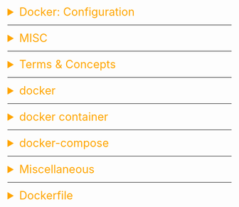 <details><summary style="font-size:25px;color:Orange;text-align:left">Docker: Configuration</summary>

-   ![Expose Docker REST API](../assets/docker/enable_docker_restapi.png)
-   **Docker Daemon**:
-   **Docker Socket**(`/var/run/docker.sock`):
-   **Docker CLI**:

-   `$ ps -ef | grep docker`

-   **Expose/Enable Docker REST API at port `4243`**:

    -   Open docker service file (`/lib/systemd/system/docker.service`). Search for `ExecStart` and replace that line as following.

        -   `$ sudo vim /lib/systemd/system/docker.service`

            -   Replace `ExecStart=/usr/bin/dockerd -H fd:// --containerd=/run/containerd/containerd.sock` line by `ExecStart=/usr/bin/dockerd -H tcp://0.0.0.0:4243 -H unix:///var/run/docker.sock`
                -   `-H tcp://0.0.0.0:4243`:
                    -   `-H`: Defines a host or socket on which the Docker daemon listens for API requests.
                    -   `tcp://0.0.0.0:4243`:
                        -   Protocol: `tcp` means the Docker daemon will listen on the TCP protocol.
                        -   `0.0.0.0`: Indicates that the daemon will accept connections from all IP addresses on the server (not restricted to localhost).
                        -   Port `4243`: The port on which the Docker API will be exposed.
                    -   Purpose:
                        -   Enables remote management of the Docker daemon via the Docker Remote API.
                        -   This can be used for Docker CLI commands, custom applications, or orchestration tools like Kubernetes or Docker Swarm.

    -   `$ sudo systemctl daemon-reload`
    -   `$ sudo service docker restart`

    -   `$ curl http://localhost:4243/version` -> Varify that you'r able to access Docker Host at Port#4243 from Docker Host Machine.
    -   `$ curl ec2-3-224-245-94.compute-1.amazonaws.com:4243/version` -> Varify that you'r able to access Docker Host at Port#4243 from a remote machine.

</details>

---

<details><summary style="font-size:25px;color:Orange;text-align:left">MISC</summary>

### Tutorials:

-   [Complete Docker Course](https://www.youtube.com/watch?v=RqTEHSBrYFw)
-   [Nana: Docker Tutorial for Beginners [FULL COURSE in 3 Hours]](https://www.youtube.com/watch?v=3c-iBn73dDE&t=21s)
-   [Learn Docker - DevOps with Node.js & Express](https://www.youtube.com/watch?v=9zUHg7xjIqQ&list=PLWKjhJtqVAbkzvvpY12KkfiIGso9A_Ixs&index=8)
-   [Docker and Kubernetes Complete Tutorial](https://www.youtube.com/playlist?list=PL0hSJrxggIQoKLETBSmgbbvE4FO_eEgoB)
-   [Dockerfile Components](https://github.com/wsargent/docker-cheat-sheet#dockerfile)
-   [Docker Commands Cheat Sheet](https://buddy.works/tutorials/docker-commands-cheat-sheet#docker-container-commands)
-   [Docker Cheat Sheet](https://intellipaat.com/blog/tutorial/devops-tutorial/docker-cheat-sheet/)
-   [The Docker Handbook – 2021 Edition](https://www.freecodecamp.org/news/the-docker-handbook/)

    -   [the-docker-handbook](https://github.com/fhsinchy/the-docker-handbook)

-   [unix:///var/run/docker.sock](https://www.youtube.com/watch?v=FcZ1Dh3X5JQ)

-   [Linux: Install Docker Engine](https://docs.docker.com/engine/install/ubuntu/)

    -   [How to use Docker on CentOS 7](https://www.digitalocean.com/community/tutorials/how-to-install-and-use-docker-on-centos-7)
    -   [Install using the repository](https://docs.docker.com/engine/install/ubuntu/#install-using-the-repository)
    -   [Install using the convenience script](https://docs.docker.com/engine/install/ubuntu/#install-using-the-convenience-script)
    -   [Container Dev: Develop from anywhere with Visual Studio Code](https://www.youtube.com/watch?v=CYObXaSjj78)

-   The Docker daemon is located at `unix:///var/run/docker.sock` on Linux server
-   `$ sudo systemctl status docker` → Check whether Docker is running or not on Linux machine.

-   `$ docker --version`
-   `$ docker version`
-   `$ docker-compose --version`
-   `$ ls /var/lib/docker/`
    -   `/aufs`
    -   `/containers`
    -   `/image`
    -   `/volumes`
-   `$ docker info`
-   `$ sudo service docker status`
-   `$ systemctl is-active docker`
-   `$ sudo vim /lib/systemd/system/docker.service`
-   `$ sudo systemclt daemon-reload`
-   `$ sudo service docker restart`

### Docker on Mac OS

-   How to start Docke App from terminal on `MacOS` ONLY?
    -   `$ open -a Docker`
-   How to stop Docke App from terminal on `MacOS` ONLY?

    1.  `$ ps aux | grep Docker`
    2.  `$ kil PIP`

-   `~/Library/Containers/com.docker.docker/`: This is the base directory for Docker Desktop data on macOS. It contains configurations and other data for Docker Desktop.
-   `Data/vms/0/`: Within the Data/vms/0/ directory, Docker stores the data for the virtual machine that runs the Docker engine, including containers, images, volumes, and other data.

-   [Linux: Install Docker Engine]()

    -   `/home/airflow/.local/lib/python3.7/site-packages/airflow/example_dags/`
        -   Location of example dags in container
    -   Docker Desktop for macOS uses a lightweight Linux VM to run the Docker engine, so the actual location of Docker volumes on your Mac is within this VM. However, you can access the files stored in Docker volumes from the host machine using a specific mount path.

-   Uninstall Docker Desktop:

    -   Open Docker Desktop.
    -   Go to the Docker menu in the status bar and select Preferences.
    -   Under the Reset tab, click Uninstall.

-   Remove Docker-related files:

```sh
uninstall_docker_on_mac(){

    # Remove Docker configuration and data files
    rm -rf ~/Library/Containers/com.docker.docker
    rm -rf ~/Library/Group\ Containers/group.com.docker
    rm -rf ~/Library/Logs/Docker\ Desktop
    rm -rf ~/Library/Preferences/com.docker.docker.plist
    rm -rf ~/Library/Saved\ Application\ State/com.electron.docker-frontend.savedState
    rm -rf ~/Library/Application\ Support/Docker\ Desktop
    rm -rf ~/Library/Logs/Docker\ Desktop

    # Remove Docker-related files in /usr/local/bin
    sudo rm -f /usr/local/bin/docker
    sudo rm -f /usr/local/bin/docker-compose
    sudo rm -f /usr/local/bin/docker-credential-osxkeychain
    sudo rm -f /usr/local/bin/docker-machine

    # Remove Docker directories
    sudo rm -rf /var/lib/docker
    sudo rm -rf /var/run/docker.sock

    # 4. Remove Virtual Machine files
    rm -rf ~/Library/Containers/com.docker.docker/Data/vms

    # Remove Docker-related plists
    sudo rm -f ~/Library/LaunchAgents/com.docker.helper.plist
    sudo rm -f /Library/LaunchDaemons/com.docker.vmnetd.plist
    sudo rm -f /Library/PrivilegedHelperTools/com.docker.vmnetd
}
```

</details>

---

<details><summary style="font-size:25px;color:Orange;text-align:left">Terms & Concepts</summary>

-   [Glossary](https://docs.docker.com/glossary/)

-   `Docker`: Docker is an open-source platform that enables developers to automate the deployment and management of applications within lightweight, isolated containers. It provides an efficient and consistent way to package software, its dependencies, and configurations into a portable unit called a container.
-   `Container`: A container is a lightweight, standalone, and executable package that includes everything needed to run an application, including the code, runtime, system tools, libraries, and settings. Containers offer isolation and portability, enabling applications to run consistently across different environments.
-   `Image`: An image is a read-only template or snapshot of a container. It contains the application's code, runtime, system tools, libraries, and dependencies. Images are used to create and run containers. They can be built from a Dockerfile or pulled from a registry, such as Docker Hub.
-   `Dockerfile`: A Dockerfile is a text file that contains instructions to build a Docker image. It specifies the base image, the application code, runtime configurations, dependencies, and other settings required to create a containerized application. Dockerfiles follow a specific syntax and can be version-controlled alongside the application code.
-   `Registry`: A registry is a repository for storing and sharing Docker images. Docker Hub is the default public registry provided by Docker, where users can find and share pre-built images. Private registries can also be set up to store custom images within an organization's infrastructure.
-   `Containerization`: Containerization is the process of encapsulating an application and its dependencies within a container. It provides a lightweight and portable alternative to traditional virtualization, allowing applications to run consistently across different environments without worrying about compatibility issues.
-   `docker-compose`: Docker Compose is a tool for defining and running multi-container Docker applications. It uses a YAML file (docker-compose.yml) to specify the services, networks, and volumes required for an application. Docker Compose simplifies the orchestration of complex applications composed of multiple interconnected containers.
-   `Orchestration`: Orchestration refers to the management and coordination of multiple containers within a distributed application or infrastructure. Docker Swarm and Kubernetes are popular container orchestration platforms that automate container deployment, scaling, load balancing, service discovery, and fault tolerance.
-   `Service`: In Docker Swarm or Kubernetes, a service is a logical abstraction that represents a running instance of an application or microservice. It encapsulates a group of containers and provides a consistent endpoint for accessing the application, load balancing traffic, and enabling scalability.
-   `Volume`: A volume is a persistent storage mechanism in Docker that allows data to be shared and preserved between containers and the host machine. Volumes provide a way to manage and persist application data separately from the container's lifecycle, ensuring data integrity and persistence even if the container is stopped or removed.

    ```yml
    version: "3"

    services:
    webapp:
        image: nginx
        volumes:
            - ./host-data:/usr/share/nginx/html # Volume Mounts
            - /path/on/host:/path/in/container # Volume Mounts
            - named-volume:/container/mount/point

    volumes:
        named-volume:
    ```

    -   `Named Volumes`:

        -   Named volumes are a type of Docker volume that is created and managed by Docker itself.
        -   They provide a way to persist data independently of the host machine's file system.
        -   Named volumes are identified by a user-defined name and can be shared and accessed by multiple containers.
        -   Docker manages the lifecycle of named volumes, ensuring data integrity and allowing for easy backup, restoration, and migration.
        -   Named volumes are typically defined in the Docker Compose file or with the `docker volume create` command and then mounted into containers using the `--mount` or `-v` flag.

    -   `Volumes Mounts`:

        -   Volume mounts, also known as bind mounts, involve mounting a specific directory or file from the host machine directly into the container.
        -   With volume mounts, the data is stored on the host machine's file system and is shared with the container.
        -   Any changes made to the mounted directory or file in the container are immediately reflected on the host machine and vice versa.
        -   Volume mounts provide flexibility, as they allow you to work directly with the host machine's file system and leverage existing files or directories.
        -   Volume mounts are typically specified in the Docker run command or in the Docker Compose file using the `<absolut_host_path>:<container_path>` syntax.

        -   `Bind Mounts`: allows you to mount a host file or directory into a container. The host file or directory is mounted directly into the container's file system and changes made to the mounted file or directory are reflected in both the host and container file systems.

            -   Bind mounts are a specific type of volume mount that map a host file or directory to a container.
            -   Bind mounts are specified in the Docker run command or in the Docker Compose file using the `<host_path>:<container_path>:<options>` syntax, where `<options>` can include read-only mode, consistency settings, or other mount options.

    -   `Anonymous Volumes`: are created automatically when a container is created with the `--mount` or `-v` flag, without specifying a named volume. Anonymous volumes are not managed by Docker and their contents are lost when the container is deleted. Anonymous volumes are useful for testing and debugging, but not recommended for production use.
    -   In summary, named volumes are a better choice for production use, as they provide a way to manage and persist data, while anonymous volumes are useful for testing and debugging, but should not be used for production data.

-   `Networking`: Docker provides networking capabilities to enable communication between containers and other services. Docker creates a default bridge network for containers to communicate with each other. Additionally, Docker supports custom networks to isolate containers, attach containers to specific networks, and define network-level policies. Docker provides a flexible networking model that allows you to connect containers in various ways. Here are key concepts related to Docker networks:

    -   **Default Bridge Network**:

        -   When Docker is installed, it creates a default bridge network named bridge.
        -   Containers connected to the bridge network can communicate with each other, but by default, they are isolated from the host and other networks.

    -   **User-Defined Bridge Networks**:

        -   Docker allows you to create user-defined bridge networks.
        -   Containers connected to the same user-defined bridge network can communicate with each other, and they can also communicate with containers on the default bridge network.
        -   User-defined bridge networks provide better isolation and can be customized for specific applications.
        -   `$ docker network create mynetwork`

    -   **Host Network**:

        -   Containers can be connected to the host network, bypassing the network isolation provided by Docker.
        -   Containers on the host network share the network namespace with the host machine and can access services running on the host directly.
        -   `$ docker run --network host myimage`

    -   **Overlay Network**:

        -   Docker supports overlay networks for connecting containers across multiple Docker hosts.
        -   This is particularly useful in a swarm mode where you have multiple Docker hosts in a cluster.
        -   Overlay networks use the VXLAN protocol for communication between nodes.
        -   `$ docker network create --driver overlay myoverlay`

    -   **Macvlan Network**:

        -   Macvlan allows containers to have their own MAC address and appear as physical devices on the network.
        -   This can be useful when you want containers to be directly reachable on the network.
        -   `$ docker network create --driver macvlan --subnet=192.168.1.0/24 --gateway=192.168.1.1 -o parent=eth0 mymacvlan`

    -   **Network Inspection and Troubleshooting**:

        -   You can inspect a network to view its details, including connected containers.
        -   `$ docker network inspect mynetwork`
        -   Troubleshooting network issues can involve checking container IP addresses, DNS configuration, and ensuring proper connectivity between containers.

-   `Attach Mode`: In the attached mode, Docker can start the process in the container and attach the console to the process’s standard input, standard output, and standard error.When you run a `docker run` command, it runs in the foreground or in an attached mode, meaning you will be attached to the console or the standard out of the Docker container. And you will see the output of the web service on your screen. You won't be able to do anything else on this console other than view the output until this Docker container stops. It won't respond to your inputs. press the `ctrl+c` combination to stop the container and the application hosted on the container exits and you get back to your prompt.
-   `Detach Mode`: Detach mode started by the option `--detach` or `–d` flag in `docker run` command, means that a Docker container runs in the background of your terminal. It does not receive input or display output. Using detached mode also allows you to close the opened terminal session without stopping the container. The container will continue to run in the backend, run the `docker ps` command to view the running container. Now if you would like to attach back to the running container later, run the `docker attach con_id/con_name` command and specify the name or ID of the Docker container.
-   `Context`: Context refers to the set of files and directories that are used as the basis for building Docker images or running Docker containers. When you build a Docker image, the build context is specified as an argument to the `docker build` command and is typically a directory on the local machine. When you run a Docker container, the context is specified as an argument to the `docker run` command and can be a Docker image, a directory on the local machine, or a remote location.
-   `Build Stage`:
-   `Layer`: A layer is modification to the image, represented by an instruction in the Dockerfile. Layers are applied in sequence to the base image to create the final image. When an image is updated or rebuilt, only layers that change need to be updated, and unchanged layers are cached locally. This is part of why Docker images are so fast and lightweight. The sizes of each layer add up to equal the size of the final image.

-   `Exposing`/`Publishing` Port:

    -   Exposing a port in Docker means that the port is made available for use within the Docker network, but it is not accessible from outside the network or from the host machine. This is done using the `EXPOSE` instruction in a `Dockerfile` or the `--expose` flag when running a container.
        -   Example: `EXPOSE 8080` would make port 8080 available within the Docker network.
    -   Publishing a port in Docker means that the port is made accessible from outside the Docker network, allowing traffic to flow between the container and the host machine or other external networks. This is done using the `--publish` or `-p` flag when running a container.
        -   Example: `docker run -p 8080:80` would publish/map port 8080 on the host machine to the port 80 on the container, allowing traffic to be routed to the container from the host machine.
    -   `Note`: Exposing a port does not automatically publish it, and publishing a port does not require it to be exposed. Exposing a port is simply a way of documenting which ports a container is using and making them available for use within the Docker network. Publishing a port is necessary if you want to access the container from outside the Docker network or the host machine.

-   `Storage Drivers`: Docker storage drivers are responsible for managing the storage backend of Docker containers. They define how the filesystem data for containers is stored and managed. Different storage drivers have different characteristics, performance profiles, and support for various features. Here are some commonly used Docker storage drivers:

    -   **aufs (Advanced Multi-Layered Unification File System)**:

        -   aufs was one of the earliest storage drivers and allowed for efficient layering of images.
        -   It supported copy-on-write, enabling the sharing of common layers among multiple containers.
        -   However, aufs is no longer the default driver, and its usage has diminished in favor of other drivers.

    -   **overlay and overlay2**:

        -   overlay and overlay2 are modern and widely used storage drivers.
        -   They provide better performance and support more features compared to aufs.
        -   Both drivers allow for layering images, copy-on-write, and efficient use of storage space.
        -   overlay2 is the recommended driver for most Linux distributions.

    -   **btrfs (B-tree File System)**:

        -   btrfs is a copy-on-write filesystem with features like snapshotting and subvolumes.
        -   While it supports Docker, its adoption has been limited due to certain stability concerns and dependencies.

    -   **devicemapper**:

        -   devicemapper uses the device mapper thin provisioning framework in the Linux kernel.
        -   It supports features like snapshots and thin provisioning.
        -   It can be used with loopback devices or directly with block devices.
        -   devicemapper requires careful configuration and management to avoid potential performance and storage space issues.

    -   **vfs (Virtual File System)**:

        -   vfs is the most basic storage driver and is used for testing and development.
        -   It doesn't provide the same level of performance and efficiency as other drivers.
        -   It does not support features like layering or copy-on-write.

    -   To specify a storage driver for Docker, you can use the --storage-driver option when starting the Docker daemon or set it in the Docker daemon configuration file. For example:

        -   `$ dockerd --storage-driver overlay2`

        Or in the Docker daemon configuration file (e.g., /etc/docker/daemon.json):

        ```json
        {
            "storage-driver": "overlay2"
        }
        ```

    -   The choice of a storage driver can depend on factors such as performance requirements, filesystem support, and the specific features needed for your use case. It's essential to be aware of the characteristics and limitations of each storage driver when selecting the most suitable one for your Docker environment.

</details>

---

<details><summary style="font-size:25px;color:Orange">docker</summary>

-   [docker](https://docs.docker.com/engine/reference/commandline/docker/) | [Use the Docker command line](https://docs.docker.com/engine/reference/commandline/cli/)

-   [$ docker build](https://docs.docker.com/engine/reference/commandline/build/): `docker build [OPTIONS] PATH | URL | -`

    -   The docker build command is used to build a Docker image from a Dockerfile. It automates the process of creating a customized and reproducible image that encapsulates an application or service. Here's a detailed explanation of the docker build command and its various aspects:
    -   `docker build [OPTIONS] PATH | URL | -`

        -   `OPTIONS`: Specifies additional build options to customize the image creation process.
        -   `PATH` | `URL` | `-`: Specifies the path to the build context, which includes the Dockerfile and any files referenced by it. It can be a local directory path, a URL to a Git repository, or - to use the standard input.
        -   Commonly used options with the docker build command:
            -   `-t` or `--tag`: Assigns a name and optional tag to the built image in the format <name>:<tag>.
            -   `-f` or `--file`: Specifies the path to the Dockerfile if it is not named Dockerfile or is located in a different directory.
            -   `--build-arg`: Defines build-time variables that can be accessed within the Dockerfile.
            -   `--no-cache`: Forces Docker to build the image from scratch, ignoring any cached layers.
            -   `--pull`: Forces Docker to always attempt to pull the latest version of the base image.

    -   `$ docker build -t image_name .`
        -   The `-t` flag is used to tag the new built image by the image-name of "image_name". The `.` is used to indicate that the Dockerfile is in the current directory (`.`), along with so-called “context” — that is, the rest of the files that may be in that location
    -   `$ docker run -dit --rm -v $GD/gd/Software_Development/notes_hub/dotfiles/Linux:/root --name=rhel8 roboxes/rhel8 sleep 9000`

-   [docker run](https://docs.docker.com/engine/reference/commandline/run/): `docker run [OPTIONS] IMAGE [COMMAND] [ARG...]`

    -   The docker run command is used to launch and run a Docker container based on a pre-built specific Docker image. It is one of the fundamental commands in Docker and allows you to instantiate and start a container from an image. Here's a detailed explanation of the docker run command and its various options:

        -   `docker run [OPTIONS] IMAGE [COMMAND] [ARG...]`

            -   `OPTIONS`: Specifies additional options to customize the behavior of the container.
            -   `IMAGE`: Specifies the Docker image to use for creating the container.
            -   `COMMAND` (optional): Overrides the default command specified in the Docker image.
            -   `ARG...` (optional): Arguments passed to the command in the container.

        -   Commonly used options with the docker run command:

            -   `-d` or `--detach`: Runs the container in the background (detached mode).
            -   `-p` or `--publish`: Maps container ports to host ports in the format `<host-port>:<container-port>`.
            -   `-v` or `--volume`: Mounts a host directory or volume into the container in the format `<host-path>:<container-path>`.
            -   `--name`: Assigns a custom name to the container.
            -   `--env` or `-e`: Sets environment variables in the container.
            -   `--restart`: Specifies container restart policy (e.g., always, unless-stopped, on-failure).
            -   `--network`: Connects the container to a specific Docker network.

        ```bash
        docker run \
            -dit \                                  # Run in detached (`-d`) and interactive (`-i`) mode with terminal (`-t`) attached to it.
            --rm \                                  # Tells Docker to automatically remove the container once it exits.
            -e WORKING_DIR=/User/a.momin/Data \     # Set environment variables
            -w /code \                              # Working directory inside the container
            -p 8010:8012 \                          # Publish a container's port(s) to the host
            --expose 80 \                           # Expose a port or a range of ports
            --read-only -v /icanwrite \             # Mount the container's root filesystem as read only
            -v `pwd`:`pwd` \                        # This option mounts the current working directory of the host system into the same path inside the container. The backtick syntax pwd`` executes the pwd command to dynamically get the current working directory.
            -v /doesnt/exist:/foo \                 # Docker will automatically create this directory on the host if a bind-mounted volume doesn’t exist.
            --read-only --mount type=volume,target=/icanwritetoo \  # This option creates a volume named /icanwritetoo and mounts it inside the container.
            --mount type=bind,src=/data,dst=/data \     # This option mounts the directory /data from the host system into the same path inside the container.
            -w `pwd` \
            --entrypoint sleep \                     # This option overrides the default entrypoint of the image with the sleep command.
            --network=network_name \
            --name=container_name \
            image_name:latest param1                # Append parameter `param1` to entrypoint bash command (`sleep param1`)
        ```

-   `$ docker run -d --name=name_your_container <image_name>`

    -   Pull image_name down if it's not available in docker-host (Local Machine) and instantiate and run an image_name_container from image_name image.
    -   Run in _Attach Mode_. Add `-d` option to run in _Detach Mode_
    -   `--name=name_your_container` is used to give the container a name to refer it later
    -   EX: `$ docker run nginx`.

-   `$ docker pull <image_name>` → Just pull down the image into the docker-host (Local machine) form docker registry (Docker Hub)

-   `Run - STDIN`:

    -   `$ docker run -it <image_name>` → Run in interactive (`i`) mode with terminal (`t`) attached to it.
    -   `$ docker run python:3.7`

-   `Run - PORT Mapping`:
    -   `$ docker run -it 80:5000 dockerized_flask_app/app`

![docker_port_mapping](../assets/docker_port_mapping.png)

-   Run - VOLUME Mapping:

    -   `$ docker run -v /dir_out_container:/dir_in_container mysql`

-   Inspect a Container:

    -   `$ docker inspect <container_name | container_id>` → Return details of a container in json format.

-   Container Logs:

    -   `$ docker logs <container_name | container_id>` → Show the logs of a container ran in backgroun (detach mode).
    -   `$ docker logs -f <container_name | container_id>` → Show the logs of a container ran in backgroun (detach mode) with `-f` (--follow) following log output.
    -   `$ docker attach <container_id>` → Run (without `-d` option) in _Attach Mode_ back.

-   [$ docker ps](https://docs.docker.com/engine/reference/commandline/ps/): `docker ps [OPTIONS]`

    -   `$ docker ps` → list out only the running containers
    -   `$ docker ps --format "table {{.Names}}:\t{{.Ports}}\t{{.Status}}"` → Print the result of `docker pa` in the given format.

-   [$ docker stop](https://docs.docker.com/engine/reference/commandline/stop/): `docker stop [OPTIONS] CONTAINER [CONTAINER...]`

    -   `$ docker stop <container_id | container_name>` → Stop the given running container keeping the instance of the container for later use.

-   [$ docker kill](https://docs.docker.com/engine/reference/commandline/kill/): `docker kill [OPTIONS] CONTAINER [CONTAINER...]`

    -   The docker kill subcommand kills one or more containers. The main process inside the container is sent SIGKILL signal (default), or the signal that is specified with the --signal option. You can reference a container by its ID, ID-prefix, or name. While the default (SIGKILL) signal will terminate the container, the signal set through --signal may be non-terminal, depending on the container’s main process. For example, the SIGHUP signal in most cases will be non-terminal, and the container will continue running after receiving the signal.

-   [$ docker rm](): ``

    -   `$ docker rm <container_id | container_name>` → Remove the instance of container previously created.
    -   `$ docker images` → List out images available in docker host (local machine or remote server)

    -   `$ docker rmi <image_name>`
        -   Remove the image_name previously build or pulled down from docker registry.
        -   EX: `$ docker rmi nginx`.
        -   Must not running any container of that image.

-   Runing Special UBUNTU Image:

    -   When you run the Docker run Ubuntu command it runs an instance of Ubuntu image and exits immediately.
    -   Now why is that? Unlike virtual machine containers are not meant to host an operating system. Containers are meant to run a specific task or process such as to host an instance of a web server or application server or a database, or simply to carry some kind of computation or analysis task. Once the task is complete, the container exits. A container only lives as long as the process inside it is alive. If the web service inside the container is stopped, or crash, then the container exits.

    -   `$ docker run ubuntu` → Runs an Ubuntu image and it exites immediately.
    -   `$ docker run ubuntu sleep 60` → Runs an Ubuntu image with sleep command of 60 minutes

-   [$ docker exec](https://docs.docker.com/engine/reference/commandline/exec/): `docker exec [OPTIONS] CONTAINER COMMAND [ARG...]`

    -   `$ docker exec -it <container_id | container_name> bash` → This command is used to access the running container
    -   `$ docker exec -it -u 0 <container_id | container_name> bash` → This command is used to access the running container as a root user.

-   [$ docker image](): ``

    -   `docker images` → List our images
    -   `$ docker image tag image_name new_image_name` → Take the backup of image_name by new name `new_image_name`
    -   `$ docker rmi <image_name_or_id>` → Remove the docker image.
    -   `$ docker history <image_name_or_id>` → View the hierarchy of the Docker image

-   `$ docker pull image_name` - Just pull the image from docker registry but don't run it.

-   `$ docker push`:

    -   `$ docker tag <ImageID> <DockerHubUsername>/<ImageName>:<VersionTag>`
    -   `$ docker tag 596cc7b7fa46 bbcredcap3/django-bookstore:v1`
    -   `$ docker login`
    -   `$ docker push <DockerHubUsername>/<ImageName>:<VersionTag>`
    -   `$ docker push bbcredcap3/django-bookstore:v1`

-   [$ docker cp](): The `docker cp` command allows you to copy files or directories between your host machine and a running container.
    -   `$ docker cp <source_path> <container_name>:<destination_path>` → Copy my_new_dag.py from CWD to allocated dag volume in the docker container.
    -   `$ docker cp ./my_new_dag.py dagvaol_host:/dags` → Copy my_new_dag.py from CWD to allocated dag volume in the docker container.
        -   Copy content of current directory in the `folder_name` of `volume_name`.
    -   `$ docker cp source <container_name | container_id>:folder_path`

<details><summary style="font-size:25px;color:Orange">docker network</summary>

-   [docker network](https://docs.docker.com/engine/reference/commandline/network/)
-   `$ docker network --help`
-   `$ docker network <COMMAND> --help`
-   `$ docker network create [OPTIONS] NETWORK`
-   `$ docker network ls [OPTIONS]`
-   `$ docker network inspect [OPTIONS] NETWORK [NETWORK...]`
-   `$ docker network rm NETWORK [NETWORK...]`
-   `$ docker network prune [OPTIONS]` → Remove all unused networks. Unused networks are those which are not referenced by any containers.
-   `$ `

</details>

---

<details><summary style="font-size:25px;color:Orange">docker volume</summary>
-   [Add bind mounts, volumes or memory filesystems](https://docs.docker.com/engine/reference/commandline/service_create/#add-bind-mounts-volumes-or-memory-filesystems)

-   `$ docker volume --help`
-   `$ docker volume ls --help`
-   `$ docker volume create [OPTIONS] [VOLUME]`
-   `$ docker volume ls [OPTIONS]`
-   `$ docker volume inspect [OPTIONS] VOLUME [VOLUME...]`
-   `$ docker volume rm [OPTIONS] VOLUME [VOLUME...]`
-   `$ docker volume prune [OPTIONS]`
    -   Remove all unused local volumes. Unused local volumes are those which are not referenced by any containers.
-   `$ `

</details>

</details>

---

<details><summary style="font-size:25px;color:Orange">docker container</summary>

-   `$ docker container --help`
-   `$ docker container <COMMAND> --help`
-   `$ docker container attach` → Attach local standard input, output, and error streams to a running container
-   `$ docker container commit` → Create a new image from a container's changes
-   `$ docker container cp` → Copy files/folders between a container and the local filesystem
-   `$ docker container create` → Create a new container
-   `$ docker container diff` → Inspect changes to files or directories on a container's filesystem
-   `$ docker container exec` → Run a command in a running container
-   `$ docker container export` → Export a container's filesystem as a tar archive
-   `$ docker container inspect` → Display detailed information on one or more containers
-   `$ docker container kill` → Kill one or more running containers
-   `$ docker container logs` → Fetch the logs of a container
-   `$ docker container ls` → List containers
-   `$ docker container pause` → Pause all processes within one or more containers
-   `$ docker container port` → List port mappings or a specific mapping for the container
-   `$ docker container prune` → Remove all stopped containers
-   `$ docker container rename` → Rename a container
-   `$ docker container restart` → Restart one or more containers
-   `$ docker container rm` → Remove one or more containers
-   `$ docker container run` → Run a command in a new container
-   `$ docker container start` → Start one or more stopped containers
-   `$ docker container stats` → Display a live stream of container(s) resource usage statistics
-   `$ docker container stop` → Stop one or more running containers
-   `$ docker container top` → Display the running processes of a container
-   `$ docker container unpause` → Unpause all processes within one or more containers
-   `$ docker container update` → Update configuration of one or more containers
-   `$ docker container wait` → Block until one or more containers stop, then print their exit codes

</details>

</details>

---

<details><summary style="font-size:25px;color:Orange">docker-compose</summary>

-   [Using Volume in Docker Compose](https://devopsheaven.com/docker/docker-compose/volumes/2018/01/16/volumes-in-docker-compose.html)
-   [docker-compose](https://docs.docker.com/compose/reference/):
-   [Compose CLI environment variables](https://docs.docker.com/compose/reference/envvars/)

Docker Compose is a tool that allows you to define and manage multi-container Docker applications. It simplifies the process of running and orchestrating multiple containers as a single application. Docker Compose uses a YAML file to define the services, networks, and volumes required for the application, making it easy to configure and deploy complex setups. Here's a detailed explanation of Docker Compose and its key components:

-   **Docker Compose File**:

    -   The core of Docker Compose is the Compose file (docker-compose.yml). It is a YAML-formatted configuration file that defines the services, networks, and volumes for your application.
    -   The Compose file specifies the Docker images to use for each service, the environment variables, container dependencies, network connections, and other configuration options.
    -   It allows you to define multiple services that can interact with each other, creating a cohesive application stack.

-   **Services**:

    -   A service is a containerized application or component defined in the Compose file. Each service runs as a separate container with its own configuration and properties.
    -   Services can be built from a Dockerfile or use pre-built images from Docker Hub or other repositories.
    -   Services can define ports to expose, volumes to mount, environment variables, dependencies on other services, and other container-specific settings.

-   **Networks**:

    -   Docker Compose creates a default network for the application, allowing services to communicate with each other using service names as hostnames.
    -   You can define custom networks in the Compose file to isolate and control the communication between services. Custom networks can be used to create separate environments or apply specific network policies.

-   **Volumes**:

    -   Docker Compose allows you to define volumes to persist data and share it between containers or with the host machine.
    -   Volumes can be used to store databases, log files, or any other data required by the application.
    -   By defining volumes in the Compose file, you ensure that the data persists even if the containers are recreated or restarted.

-   **Commands**:

    -   Docker Compose provides several commands to manage the application defined in the Compose file, such as up, down, start, stop, build, logs, and more.
    -   For example, docker-compose up starts the application and creates the necessary containers, networks, and volumes as defined in the Compose file.
    -   docker-compose down stops and removes the containers, networks, and volumes associated with the application.

-   **Benefits**:

    -   Docker Compose simplifies the process of managing multi-container applications, making it easier to define, deploy, and scale complex setups.
    -   It promotes the use of a declarative and version-controlled approach to managing application infrastructure.
    -   With Docker Compose, you can define the entire application stack in a single file, making it easier to share and collaborate on application configurations.

Docker Compose is a powerful tool for managing containerized applications, allowing you to define and run multi-container environments with ease. It provides a concise and portable way to describe application stacks and simplifies the process of setting up and orchestrating complex Docker-based applications.

-   `$ docker-compose down` →
-   `$ docker-compose up --build` → It builds the image before getting up.
-   `$ docker-compose up -d` → It just spin up the container assuming the image is built already.
-   `$ docker-compose build` → It just build the image.
-   `$ docker-compose ` →

</details>

---

<details><summary style="font-size:25px;color:Orange">Miscellaneous</summary>

### Rough:

-   `$ docker commit`

    -   docker commit <conatainer_id> <username/imagename>

    -   This command creates a new image of an edited container on the local system

### Run Container:

-   `$ docker run <image name>`

    -   `$ docker run hello-world`

-   Although this is a perfectly valid command, there is a better way of dispatching commands to the docker daemon.
-   Prior to version 1.13, Docker had only the previously mentioned command syntax. Later on, the command-line was restructured to have the following syntax:

-   `$ docker <object> <command> [options] [...]`

    -   `object` indicates the type of Docker object you'll be manipulating. This can be a `container`, `image`, `network` or `volume` object.
    -   `command` indicates the task to be carried out by the daemon, for instance, the run command.
    -   `options` can be any valid parameter that can override the default behavior of the command, like the `--publish` option for port mapping.

    -   `$ docker container run -d <image_name>`
    -   `$ docker container run --detach --publish 8080:80 fhsinchy/hello-dock`
    -   `$ docker volume create volume_my_data`
    -   `$ docker network create --drive bridge --subnet 128.18.0.0/16 custom_isolated_network`

    -   `--publish (-p) 8080:80` indicates that any request sent to port 8080 of your host system will be forwarded to port 80 inside the container‌.
    -   `--detach (-d)` option is provided to keep container running without terminal to keep running .
    -   One thing that you have to keep in mind in case of the run command is that the image name must come last. If you put anything after the image name then that'll be passed as an argument to the container entry-point (explained in the [Executing Commands Inside a Container]() sub-section) and may result in unexpected situations.

-   `$ ctrl + c`

-   `$ docker container ls`

    -   List out containers that are currently running.

-   `$ docker container ls --all`

    -   List out containers that are currently running and were run in past.

-   `$ `
-   `$ docker ps -a`
    -   List all the containers that are currently running or have run in the past.

### Stop/kill Container:

-   `$ docker container stop <container_identifier>`
-   `$ docker container kill <container_identifier>`

    -   If you use the name as identifier, you'll get the name thrown back to you as output. The stop command shuts down a container gracefully by sending a SIGTERM signal. If the container doesn't stop within a certain period, a SIGKILL signal is sent which shuts down the container immediately.
    -   In cases where you want to send a SIGKILL signal instead of a SIGTERM signal, you may use the container kill command instead. The container kill command follows the same syntax as the stop command.

-   `$ `

### Restart/Reboot Container:

-   Restart: The container which were previously stoped or killed
-   Reboot: The container which are currently running.

-   `$ docker container start <container_identifier`

    -   The container start command can be used to start any stopped or killed container.
    -   The container start command starts any container in detached mode by default and retains any port configurations made previously.

-   `$ docker container restart <container_identifier`

-   The main difference between the two commands is that the container restart command attempts to stop the target container and then starts it back up again, whereas the start command just starts an already stopped container.
-   In case of a stopped container, both commands are exactly the same. But in case of a running container, you must use the container restart command.

### docker-compose:

-   `$ docker-compose build`
-   `$ docker-compose up -d`
-   `$ docker-compose down`

### Docker Volume:

-   `Anonymous`: Randomly created and maintained by Docker.
-   `Host`: Mount a local directory or file on the container
-   `Named`: Created with a name and maintaied by Docker

### Usefull Commands in case of non-responsive Dockers in RHEL

-   ps -auxwww | head -n1
-   cat sos_commands/process/ps_auxwww | awk '$8 ~ /D/'
-   echo 1 > /proc/sys/kernel/sysrq
-   echo w > /proc/sysrq-trigger

### Misc

-   `$ docker ps --format '{{.Names}}'`

</details>

---

<details><summary style="font-size:25px;color:Orange"> Dockerfile </summary>

-   [Dockerfile sample for Jupyter notebook images](https://www.ibm.com/docs/en/cloud-paks/cp-data/4.5.x?topic=image-dockerfile-sample-jupyter-notebook-images)
-   [Dockerfile Components](https://github.com/wsargent/docker-cheat-sheet#dockerfile)

### Important Dockerfile Directives

-   `FROM`: sets the base image for the build process
-   `LABEL`: adds metadata to the image in the form of key-value pairs
-   `ENV`: sets an environment variable. ENV - sets an environment variable that will persist in the final image. The value of an ENV variable can be referenced in the Dockerfile using $VAR_NAME syntax and can be used to configure the behavior of applications or scripts running in the container. The value of an ENV variable can also be overridden at runtime using the -e flag when running the container.
    -   `ENV PYTHONUNBUFFERED 1`
        -   In Python, when running scripts or applications, the standard output and standard error streams are usually buffered, which means the output is not immediately displayed in the console. This buffering can cause delays in printing log messages or displaying program output. Setting `PYTHONUNBUFFERED` to a non-zero value, such as 1, disables the buffering of the standard output and standard error streams.
    -   `ENV PATH="/scripts:/py/bin:$PATH"`
-   `ARG`: sets a build-time argument with a default value. ARG - is used to define a variable that can be passed at build-time using the --build-arg flag. The value of an ARG variable can be changed for each build, and the variable is not persisted in the final image. ARG variables are often used to specify image configuration parameters that can be adjusted without changing the Dockerfile.
-   `COPY <src> <dest>`: It is a simple instruction that only supports copying files or directories from the host file system into the image. The COPY instruction is faster than ADD, as it does not perform any additional functionality like URL extraction or decompression.
    -   `COPY . .`
-   `ADD <src> <dest>`: .It is a more versatile instruction that supports copying files or directories from the host file system into the image, as well as extracting tar archives and decompressing gzip files.
-   `EXPOSE`: exposes one or more ports for external access. The purpose of the EXPOSE instruction in a Dockerfile is to inform the user and other containers about the network ports that the container listens on. When you specify the EXPOSE instruction in your Dockerfile, you are declaring the ports that the container will use for communication. The EXPOSE instruction does not actually publish the ports, it simply provides information about the ports to the user and other containers. To make the exposed ports accessible from the network, you need to use the -p or --publish flag when running the container, which maps the container's exposed ports to ports on the host machine.
-   `HEALTHCHECK`: specifies how to check the health of the container
-   `ONBUILD`: triggers a command when the image is used as the base for another build
-   `RUN`: runs a command in a new layer on top of the current image
-   `SHELL`: sets the default shell to use for commands specified in RUN, CMD, and ENTRYPOINT
-   `STOPSIGNAL`: sets the system call signal that will be sent to the container to exit
-   `VOLUME`: creates a mount point for data volumes in the container
-   `USER`: sets the UID (user ID) or username that will run the command specified in CMD, ENTRYPOINT, and RUN
-   `WORKDIR`: sets the working directory for subsequent instructions
-   `ENTRYPOINT`: specifies the command to run when the container starts and cannot be overridden from the command line
-   `CMD`: specifies the command to run when the container starts

</details>
